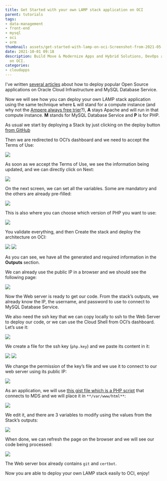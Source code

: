 ```yaml
---
title: Get Started with your own LAMP stack application on OCI
parent: tutorials
tags:
- data-management
- front-end
- mysql
- oci
- orm
thumbnail: assets/get-started-with-lamp-on-oci-Screenshot-from-2021-05-28-13-12-19.png
date: 2021-10-01 09:18
description: Build Move & Modernize Apps and Hybrid Solutions, DevOps and Automation
  on OCI.
categories:
- cloudapps
---
```




I've written [several articles](https://lefred.be/deploy-to-oci/) about how to deploy popular Open Source applications on Oracle Cloud Infrastructure and MySQL Database Service.

Now we will see how you can deploy your own LAMP stack application using the same technique where **L** will stand for a compute instance (and why not the [Ampere always free trier](https://lefred.be/content/deploy-on-oci-using-ampere-compute-instances/)?), **A** stays Apache and will run in that compute instance. **M** stands for MySQL Database Service and **P** is for PHP.

As usual we start by deploying a Stack by just clicking on the deploy button [from GitHub](assets/get-started-with-lamp-on-oci-Screenshot-from-2021-05-28-13-11-43.png)

Then we are redirected to OCI’s dashboard and we need to accept the Terms of Use:

![](assets/get-started-with-lamp-on-oci-Screenshot-from-2021-05-28-13-11-56.png)

As soon as we accept the Terms of Use, we see the information being updated, and we can directly click on Next:

![](assets/get-started-with-lamp-on-oci-Screenshot-from-2021-05-28-13-12-04.png)

On the next screen, we can set all the variables. Some are mandatory and the others are already pre-filled:

![](assets/get-started-with-lamp-on-oci-Screenshot-from-2021-05-28-13-12-19.png)

This is also where you can choose which version of PHP you want to use:

![](assets/get-started-with-lamp-on-oci-Selection_048.png)

You validate everything, and then Create the stack and deploy the architecture on OCI:

![](assets/get-started-with-lamp-on-oci-Screenshot-from-2021-05-28-13-13-12.png) ![](assets/get-started-with-lamp-on-oci-Screenshot-from-2021-05-28-13-28-39.png)

As you can see, we have all the generated and required information in the **Outputs** section.

We can already use the public IP in a browser and we should see the following page:

![](assets/get-started-with-lamp-on-oci-Selection_049.png)

Now the Web server is ready to get our code. From the stack’s outputs, we already know the IP, the username, and password to use to connect to MySQL Database Service.

We also need the ssh key that we can copy locally to ssh to the Web Server to deploy our code, or we can use the Cloud Shell from OCI’s dashboard. Let’s use it:

![](assets/get-started-with-lamp-on-oci-Screenshot-from-2021-05-28-13-31-30.png)

We create a file for the ssh key (`php.key`) and we paste its content in it:

![](assets/get-started-with-lamp-on-oci-Screenshot-from-2021-05-28-13-28-39-1.png) ![](assets/get-started-with-lamp-on-oci-Screenshot-from-2021-05-28-13-31-38.png)

We change the permission of the key’s file and we use it to connect to our web server using its public IP:

![](assets/get-started-with-lamp-on-oci-Screenshot-from-2021-05-28-13-32-03.png)

As an application, we will use [this gist file which is a PHP script](https://gist.github.com/lefred/b97fe90f31115607e0d28ddc8a72ca16) that connects to MDS and we will place it in `**/var/www/html**`:

![](assets/get-started-with-lamp-on-oci-Screenshot-from-2021-05-28-13-32-58.png)

We edit it, and there are 3 variables to modify using the values from the Stack’s outputs:

![](assets/get-started-with-lamp-on-oci-Screenshot-from-2021-05-28-13-41-03.png)

When done, we can refresh the page on the browser and we will see our code being processed:

![](assets/get-started-with-lamp-on-oci-Screenshot-from-2021-05-28-13-54-44.png)

The Web server box already contains `git` and `certbot`.

Now you are able to deploy your own LAMP stack easily to OCI, enjoy!
